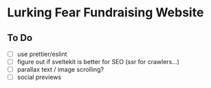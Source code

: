 # Lurking Fear Fundraising Website

## To Do

- [ ] use prettier/eslint
- [ ] figure out if sveltekit is better for SEO (ssr for crawlers...)
- [ ] parallax text / image scrolling?
- [ ] social previews
